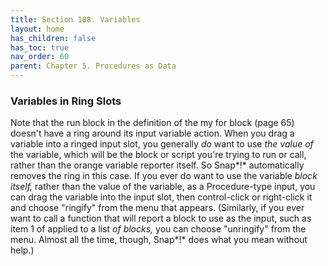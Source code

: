 ```yaml
---
title: Section 108. Variables
layout: home
has_children: false
has_toc: true
nav_order: 60
parent: Chapter 5. Procedures as Data
---
```


### Variables in Ring Slots

Note that the run block in the definition of the my for block (page 65)
doesn't have a ring around its input variable action. When you drag a
variable into a ringed input slot, you generally *do* want to use *the
value of* the variable, which will be the block or script you're trying
to run or call, rather than the orange variable reporter itself. So
Snap*!* automatically removes the ring in this case. If you ever do want
to use the variable *block itself,* rather than the value of the
variable, as a Procedure-type input, you can drag the variable into the
input slot, then control-click or right-click it and choose "ringify"
from the menu that appears. (Similarly, if you ever want to call a
function that will report a block to use as the input, such as item 1 of
applied to a list *of blocks,* you can choose "unringify" from the menu.
Almost all the time, though, Snap*!* does what you mean without help.)

